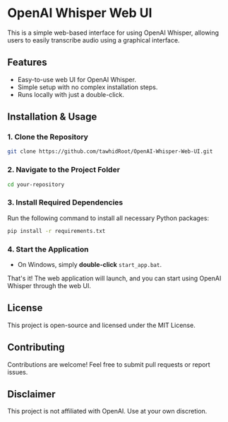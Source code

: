# OpenAI Whisper Web UI

This is a simple web-based interface for using OpenAI Whisper, allowing users to easily transcribe audio using a graphical interface.

## Features

- Easy-to-use web UI for OpenAI Whisper.
- Simple setup with no complex installation steps.
- Runs locally with just a double-click.

## Installation & Usage

### 1. **Clone the Repository**

```sh
git clone https://github.com/tawhidRoot/OpenAI-Whisper-Web-UI.git
```

### 2. **Navigate to the Project Folder**

```sh
cd your-repository
```

### 3. **Install Required Dependencies**

Run the following command to install all necessary Python packages:

```sh
pip install -r requirements.txt
```

### 4. **Start the Application**

- On Windows, simply **double-click** `start_app.bat`.

That's it! The web application will launch, and you can start using OpenAI Whisper through the web UI.

## License

This project is open-source and licensed under the MIT License.

## Contributing

Contributions are welcome! Feel free to submit pull requests or report issues.

## Disclaimer

This project is not affiliated with OpenAI. Use at your own discretion.
